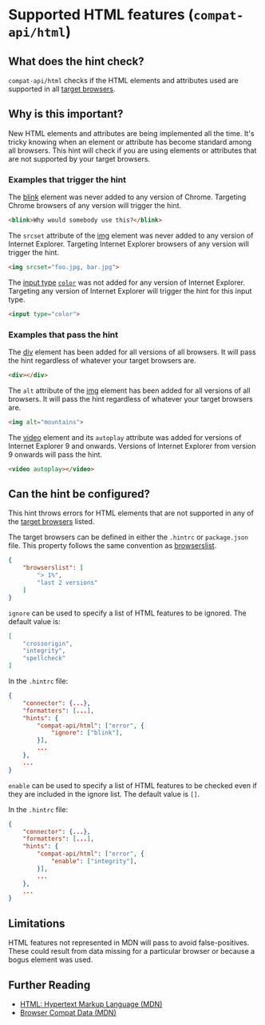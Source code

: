 # Supported HTML features (`compat-api/html`)

## What does the hint check?

`compat-api/html` checks if the HTML elements and attributes used are
supported in all [target browsers][browser-context].

## Why is this important?

New HTML elements and attributes are being implemented all the time.
It's tricky knowing when an element or attribute has become standard
among all browsers. This hint will check if you are using elements or
attributes that are not supported by your target browsers.

### Examples that **trigger** the hint

The [blink][blink] element was never added to any version of Chrome.
Targeting Chrome browsers of any version will trigger the hint.

```html
<blink>Why would somebody use this?</blink>
```

The `srcset` attribute of the [img][img] element was never
added to any version of Internet Explorer. Targeting
Internet Explorer browsers of any version will trigger the hint.

```html
<img srcset="foo.jpg, bar.jpg">
```

The [input type][input-type] [`color`][input-type-color] was not added for any
version of Internet Explorer. Targeting any version of Internet Explorer
will trigger the hint for this input type.

```html
<input type="color">
```

### Examples that **pass** the hint

The [div][div] element has been added for all versions of all browsers.
It will pass the hint regardless of whatever your target browsers are.

```html
<div></div>
```

The `alt` attribute of the [img][img] element has been added for all versions
of all browsers. It will pass the hint regardless of whatever your target
browsers are.

```html
<img alt="mountains">
```

The [video][video] element and its `autoplay` attribute was added for versions
of Internet Explorer 9 and onwards. Versions of Internet Explorer from version
9 onwards will pass the hint.

```html
<video autoplay></video>
```

## Can the hint be configured?

This hint throws errors for HTML elements that are not supported in any of the
[target browsers][target-browsers] listed.

The target browsers can be defined in either the `.hintrc` or
`package.json` file.
This property follows the same convention as [browserslist][browserslist].

```json
{
    "browserslist": [
        "> 1%",
        "last 2 versions"
    ]
}
```

`ignore` can be used to specify a list of HTML features to be ignored. The
default value is:

```json
[
    "crossorigin",
    "integrity",
    "spellcheck"
]
```

In the `.hintrc` file:

```json
{
    "connector": {...},
    "formatters": [...],
    "hints": {
        "compat-api/html": ["error", {
            "ignore": ["blink"],
        }],
        ...
    },
    ...
}
```

`enable` can be used to specify a list of HTML features to be checked even if
they are included in the ignore list. The default value is `[]`.

In the `.hintrc` file:

```json
{
    "connector": {...},
    "formatters": [...],
    "hints": {
        "compat-api/html": ["error", {
            "enable": ["integrity"],
        }],
        ...
    },
    ...
}
```

## Limitations

HTML features not represented in MDN will pass to avoid false-positives.
These could result from data missing for a particular browser or because a
bogus element was used.

## Further Reading

* [HTML: Hypertext Markup Language (MDN)][docmdn]
* [Browser Compat Data (MDN)][browser-compat]

<!-- Link labels: -->

[blink]: https://developer.mozilla.org/en-US/docs/Web/HTML/Element/blink
[img]: https://developer.mozilla.org/en-US/docs/Web/HTML/Element/img
[video]: https://developer.mozilla.org/en-US/docs/Web/HTML/Element/video
[div]: https://developer.mozilla.org/en-US/docs/Web/HTML/Element/div
[input-type-color]: https://developer.mozilla.org/en-US/docs/Web/HTML/Element/input/color
[input-type]: https://developer.mozilla.org/en-US/docs/Web/HTML/Element/input
[global-attr]: https://developer.mozilla.org/en-US/docs/Web/HTML/Global_attributes
[docmdn]: https://developer.mozilla.org/en-US/docs/Web/HTML
[browser-compat]: https://github.com/mdn/browser-compat-data
[browser-context]: https://webhint.io/docs/user-guide/configuring-webhint/browser-context/
[browserslist]: https://github.com/browserslist/browserslist#readme
[target-browsers]: ../../hint/docs/user-guide/configuring-webhint/browser-context.md
